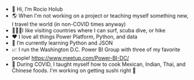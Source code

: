 - 👋 Hi, I’m Rocio Holub
- 🌎 When I'm not working on a project or teaching myself something new, I travel the world (in non-COVID times anyway) 
- 🏄🏽‍♀️I like visiting countries where I can surf, scuba dive, or hike 
- ❤ I love all things Power Platform, Python, and data
- 🏫 I’m currently learning Python and JSON
- 📈 I run the Washington D.C. Power BI Group with three of my favorite people! https://www.meetup.com/Power-BI-DC/
- 🥗 During COVID, I taught myself how to cook Mexican, Indian, Thai, and Chinese foods. I'm working on getting sushi right 🍣

<!---
rsholub/rsholub is a ✨ special ✨ repository because its `README.md` (this file) appears on your GitHub profile.
You can click the Preview link to take a look at your changes.
--->
